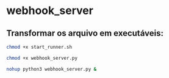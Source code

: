 # webhook_server

## Transformar os arquivo em executáveis:

```sh
chmod +x start_runner.sh
```

```sh
chmod +x webhook_server.py
```

```sh
nohup python3 webhook_server.py &
```